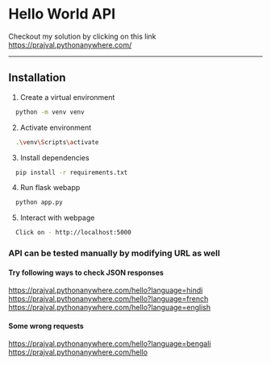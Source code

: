 # Hello World API

Checkout my solution by clicking on this link
https://prajval.pythonanywhere.com/



---
## Installation


1. Create a virtual environment
```bash
  python -m venv venv
```

2. Activate environment
```bash
  .\venv\Scripts\activate
```

3. Install dependencies
```bash
  pip install -r requirements.txt
```

4. Run flask webapp
```bash
  python app.py
```

5. Interact with webpage
```bash
  Click on - http://localhost:5000
```

### API can be tested manually by modifying URL as well
#### Try following ways to check JSON responses
https://prajval.pythonanywhere.com/hello?language=hindi <br/>
https://prajval.pythonanywhere.com/hello?language=french <br/>
https://prajval.pythonanywhere.com/hello?language=english <br/>

#### Some wrong requests
https://prajval.pythonanywhere.com/hello?language=bengali <br/>
https://prajval.pythonanywhere.com/hello


